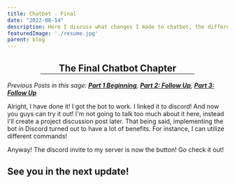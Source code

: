 ```yaml
---
title: Chatbot - Final 
date: "2022-08-14"
description: Here I discuss what changes I made to chatbot, the different implementations and future ideas
featuredImage: './resume.jpg'
parent: blog
---
```


<h2 class="font-italic font-weight-bold" align="center"> The Final Chatbot Chapter<hr color="blue" width="70%" align="center" style="margin: auto auto auto"> </h2> 

_Previous Posts in this sage: [**Part 1 Beginning**](https://rayyungdev.github.io/blogs/bot-builder/), [**Part 2: Follow Up**](https://rayyungdev.github.io/blogs/bot-build-followup/), [**Part 3: Follow Up**](https://rayyungdev.github.io/blogs/bot-build-penultimate/)_  
 
  
Alright, I have done it! I got the bot to work. I linked it to discord! And now you guys can try it out! I'm not going to talk too much about it here, instead I'll create a project discussion post later. That being said, implementing the bot in Discord turned out to have a lot of benefits. For instance, I can utilize different commands!  

Anyway! The discord invite to my server is now the button! Go check it out!

## See you in the next update!